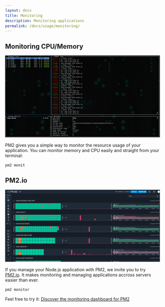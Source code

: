 ```yaml
---
layout: docs
title: Monitoring
description: Monitoring applications
permalink: /docs/usage/monitoring/
---
```


## Monitoring CPU/Memory

<center>
<img src="/images/pm2-monit.png" title="PM2 Monit"/>
</center>

PM2 gives you a simple way to monitor the resource usage of your application.
You can monitor memory and CPU easily and straight from your terminal:

```bash
pm2 monit
```

## PM2.io

<center>
<img src="/images/pm2-io.png" title="PM2.io"/>
</center>

If you manage your Node.js application with PM2, we invite you to try [PM2.io](https://pm2.io). It makes monitoring and managing applications accross servers easier than ever.

```bash
pm2 monitor
```

Feel free to try it:
[Discover the monitoring dashboard for PM2](https://app.pm2.io/#/register)
